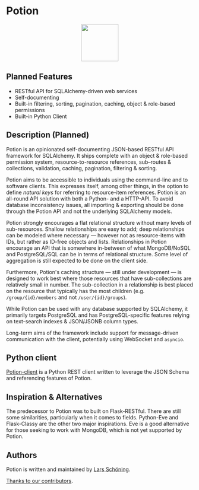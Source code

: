 # Potion

<p style="text-align:center">
    <img src="https://raw.githubusercontent.com/biosustain/potion/master/docs/_static/Potion.png" width="100">
</p>


## Planned Features

- RESTful API for SQLAlchemy-driven web services
- Self-documenting
- Built-in filtering, sorting, pagination, caching, object & role-based permissions
- Built-in Python Client


## Description (Planned)

Potion is an opinionated self-documenting JSON-based RESTful API framework for SQLAlchemy. It ships complete with an
object & role-based permission system, resource-to-resource references, sub–routes & collections, validation, caching,
pagination, filtering & sorting.

Potion aims to be accessible to individuals using the command-line and to software clients. This expresses itself, among
other things, in the option to define _natural keys_ for referring to resource-item references. Potion is an all-round
API solution with both a Python- and a HTTP-API. To avoid database inconsistency issues, all importing & exporting
should be done through the Potion API and not the underlying SQLAlchemy models.

Potion strongly encourages a flat relational structure without many levels of sub-resources. Shallow relationships are
easy to add; deep relationships can be modeled where necessary — however not as resource-items with IDs, but rather as
ID-free objects and lists. Relationships in Potion encourage an API that is somewhere in-between of what MongoDB/NoSQL
and PostgreSQL/SQL can be in terms of relational structure. Some level of aggregation is still expected to be done on
the client side.

Furthermore, Potion's caching structure — still under development — is designed to work best where those resources that
have sub-collections are relatively small in number. The sub-collection in a relationship is best placed on the resource
that typically has the most children (e.g. `/group/{id}/members` and not `/user/{id}/groups`).

While Potion can be used with any database supported by SQLAlchemy, it primarily targets PostgreSQL and has
PostgreSQL-specific features relying on text-search indexes & JSON/JSONB column types.

Long-term aims of the framework include support for message-driven communication with the client, potentially using
WebSocket and `asyncio`.

## Python client

[Potion-client](https://github.com/biosustain/potion-client) is a Python REST client written to leverage the JSON Schema
and referencing features of Potion.

## Inspiration & Alternatives

The predecessor to Potion was to built on Flask-RESTful. There are still some similarities, particularly when it comes
to fields. Python-Eve and Flask-Classy are the other two major inspirations.
Eve is a good alternative for those seeking to work with MongoDB, which is not yet supported by Potion.

## Authors

Potion is written and maintained by [Lars Schöning](https://github.com/lyschoening).

[Thanks to our contributors](https://github.com/biosustain/potion/graphs/contributors).